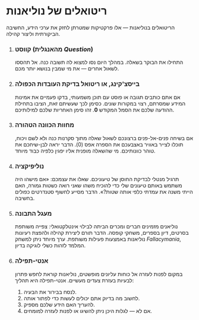 # ריטואלים של נוליאנות

הריטואלים בנוליאנות — אלו פרקטיקות שמטרתן לחזק את ערכי הידע, החשיבה הביקורתית וליצור קהילה.

1.  ### קווסט (מהאנגלית *Question*)
    התחילו את הבוקר בשאלה. במהלך היום נסו למצוא לה תשובה כנה. אל תהססו לשאול אחרים — את מי שמבין בנושא יותר מכם.

2.  ### בייסצ'קינג, או ריטואל בדיקת העובדות הכפולה
    אם אתם כותבים תגובה או פוסט עם תוכן משמעותי, בדקו פעמיים את אמינות המידע שמסרתם, רצוי במקורות שונים. כסימן לכך שעשיתם זאת, הציבו בתחילת ההודעה שלכם את הסמל המקודש **0**. זהו סימן האחריות שלכם למילותיכם.

3.  ### מחוות הכוונה הטהורה
    אם בשיחה פנים-אל-פנים ברצונכם לשאול שאלה מתוך סקרנות כנה ולא לשם ויכוח, תוכלו לצייר באוויר באצבעכם את הספרה אפס (0). הדבר יראה לבן-שיחכם את טוהר כוונותיכם. מי שהשאלה מופנית אליו יפגין כלפיה כבוד מיוחד.

4.  ### נוליפיקציה
    תרגיל מנטלי לבדיקת החוסן של טיעוניכם. שאלו את עצמכם: «אם מישהו היה משתמש באותם טיעונים שלי כדי להוכיח משהו שאני רואה כשטות גמורה, האם הייתי משנה את עמדתי כלפי אותה שטות?». הדבר מסייע לחשוף סטנדרטים כפולים בחשיבה.

5.  ### מעגל התבונה
    נוליאנים מזמינים חברים ומכרים הביתה לבילוי אינטלקטואלי: צפייה משותפת בסרטים, דיון בספרים, משחקי קופסה. הדבר תורם ליצירת קהילה ולהפצת רעיונות נוליאנות באמצעות פעילות משותפת. ערך מיוחד ניתן למשחק *Fallacymania*, המלמד לזהות כשלי לוגיקה בדיון.

6.  ### אנטי-תפילה
    במקום לפנות לעזרה אל כוחות עליונים מופשטים, נוליאנות קוראת לחפש פתרון לבעיות בעזרת צעדים מעשיים. אנטי-תפילה היא תהליך:
    1.  לנסח בבירור את הבעיה.  
    2.  לחשוב מה בדיוק אתם יכולים לעשות כדי לפתור אותה.  
    3.  להעריך האם הידע שלכם מספיק.  
    4.  אם לא — לגלות היכן ניתן להשיגו או לפנות לעזרה למומחים.